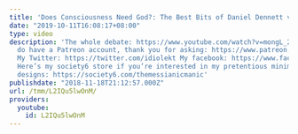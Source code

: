```yaml
---
title: 'Does Consciousness Need God?: The Best Bits of Daniel Dennett vs Keith Ward'
date: "2019-10-11T16:08:17+08:00"
type: video
description: 'The whole debate: https://www.youtube.com/watch?v=mongL_2KMGg Yes, I
  do have a Patreon account, thank you for asking: https://www.patreon.com/themessianicmanic
  My Twitter: https://twitter.com/idiolekt My facebook: https://www.facebook.com/themessianicmanic/
  Here’s my society6 store if you’re interested in my pretentious minimalist poster
  designs: https://society6.com/themessianicmanic'
publishdate: "2018-11-18T21:12:57.000Z"
url: /tmm/L2IQu5lwOnM/
providers:
  youtube:
    id: L2IQu5lwOnM
---
```

